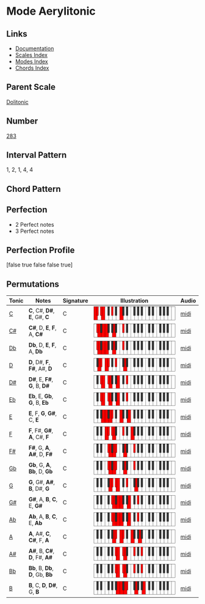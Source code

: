 # Mode Aerylitonic

## Links

- [Documentation](index.md)
- [Scales Index](Scales.md)
- [Modes Index](Modes.md)
- [Chords Index](Chords.md)

## Parent Scale

[Dolitonic](ScaleDolitonic.md)

## Number

[283](https://ianring.com/musictheory/scales/283)

## Interval Pattern

1, 2, 1, 4, 4

## Chord Pattern



## Perfection

- 2 Perfect notes
- 3 Perfect notes

## Perfection Profile

[false true false false true]

## Permutations

| Tonic | Notes | Signature | Illustration | Audio |
|-------|-------|-----------|--------------|-------|
| [C](ModeCNaturalAerylitonic.md) | **C**, C#, **D#**, **E**, G#, **C** | C | ![CNaturalAerylitonic](ModeCNaturalAerylitonic.png) | [midi](https://github.com/edipermadi/music/blob/main/docs/ModeCNaturalAerylitonic.mid?raw=true) |
| [C#](ModeCSharpAerylitonic.md) | **C#**, D, **E**, **F**, A, **C#** | C | ![CSharpAerylitonic](ModeCSharpAerylitonic.png) | [midi](https://github.com/edipermadi/music/blob/main/docs/ModeCSharpAerylitonic.mid?raw=true) |
| [Db](ModeDFlatAerylitonic.md) | **Db**, D, **E**, **F**, A, **Db** | C | ![DFlatAerylitonic](ModeDFlatAerylitonic.png) | [midi](https://github.com/edipermadi/music/blob/main/docs/ModeDFlatAerylitonic.mid?raw=true) |
| [D](ModeDNaturalAerylitonic.md) | **D**, D#, **F**, **F#**, A#, **D** | C | ![DNaturalAerylitonic](ModeDNaturalAerylitonic.png) | [midi](https://github.com/edipermadi/music/blob/main/docs/ModeDNaturalAerylitonic.mid?raw=true) |
| [D#](ModeDSharpAerylitonic.md) | **D#**, E, **F#**, **G**, B, **D#** | C | ![DSharpAerylitonic](ModeDSharpAerylitonic.png) | [midi](https://github.com/edipermadi/music/blob/main/docs/ModeDSharpAerylitonic.mid?raw=true) |
| [Eb](ModeEFlatAerylitonic.md) | **Eb**, E, **Gb**, **G**, B, **Eb** | C | ![EFlatAerylitonic](ModeEFlatAerylitonic.png) | [midi](https://github.com/edipermadi/music/blob/main/docs/ModeEFlatAerylitonic.mid?raw=true) |
| [E](ModeENaturalAerylitonic.md) | **E**, F, **G**, **G#**, C, **E** | C | ![ENaturalAerylitonic](ModeENaturalAerylitonic.png) | [midi](https://github.com/edipermadi/music/blob/main/docs/ModeENaturalAerylitonic.mid?raw=true) |
| [F](ModeFNaturalAerylitonic.md) | **F**, F#, **G#**, **A**, C#, **F** | C | ![FNaturalAerylitonic](ModeFNaturalAerylitonic.png) | [midi](https://github.com/edipermadi/music/blob/main/docs/ModeFNaturalAerylitonic.mid?raw=true) |
| [F#](ModeFSharpAerylitonic.md) | **F#**, G, **A**, **A#**, D, **F#** | C | ![FSharpAerylitonic](ModeFSharpAerylitonic.png) | [midi](https://github.com/edipermadi/music/blob/main/docs/ModeFSharpAerylitonic.mid?raw=true) |
| [Gb](ModeGFlatAerylitonic.md) | **Gb**, G, **A**, **Bb**, D, **Gb** | C | ![GFlatAerylitonic](ModeGFlatAerylitonic.png) | [midi](https://github.com/edipermadi/music/blob/main/docs/ModeGFlatAerylitonic.mid?raw=true) |
| [G](ModeGNaturalAerylitonic.md) | **G**, G#, **A#**, **B**, D#, **G** | C | ![GNaturalAerylitonic](ModeGNaturalAerylitonic.png) | [midi](https://github.com/edipermadi/music/blob/main/docs/ModeGNaturalAerylitonic.mid?raw=true) |
| [G#](ModeGSharpAerylitonic.md) | **G#**, A, **B**, **C**, E, **G#** | C | ![GSharpAerylitonic](ModeGSharpAerylitonic.png) | [midi](https://github.com/edipermadi/music/blob/main/docs/ModeGSharpAerylitonic.mid?raw=true) |
| [Ab](ModeAFlatAerylitonic.md) | **Ab**, A, **B**, **C**, E, **Ab** | C | ![AFlatAerylitonic](ModeAFlatAerylitonic.png) | [midi](https://github.com/edipermadi/music/blob/main/docs/ModeAFlatAerylitonic.mid?raw=true) |
| [A](ModeANaturalAerylitonic.md) | **A**, A#, **C**, **C#**, F, **A** | C | ![ANaturalAerylitonic](ModeANaturalAerylitonic.png) | [midi](https://github.com/edipermadi/music/blob/main/docs/ModeANaturalAerylitonic.mid?raw=true) |
| [A#](ModeASharpAerylitonic.md) | **A#**, B, **C#**, **D**, F#, **A#** | C | ![ASharpAerylitonic](ModeASharpAerylitonic.png) | [midi](https://github.com/edipermadi/music/blob/main/docs/ModeASharpAerylitonic.mid?raw=true) |
| [Bb](ModeBFlatAerylitonic.md) | **Bb**, B, **Db**, **D**, Gb, **Bb** | C | ![BFlatAerylitonic](ModeBFlatAerylitonic.png) | [midi](https://github.com/edipermadi/music/blob/main/docs/ModeBFlatAerylitonic.mid?raw=true) |
| [B](ModeBNaturalAerylitonic.md) | **B**, C, **D**, **D#**, G, **B** | C | ![BNaturalAerylitonic](ModeBNaturalAerylitonic.png) | [midi](https://github.com/edipermadi/music/blob/main/docs/ModeBNaturalAerylitonic.mid?raw=true) |
